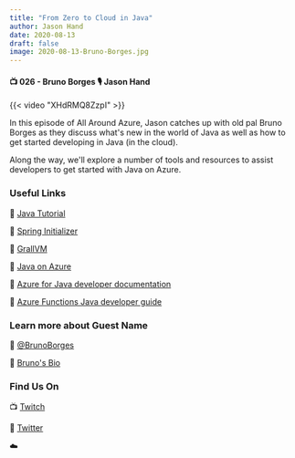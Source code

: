 ```yaml
---
title: "From Zero to Cloud in Java"
author: Jason Hand
date: 2020-08-13
draft: false
image: 2020-08-13-Bruno-Borges.jpg
---
```


#### 📺 026 - Bruno Borges 🎙️ Jason Hand

<!--more-->

{{< video "XHdRMQ8ZzpI" >}}

In this episode of All Around Azure, Jason catches up with old pal Bruno Borges as they discuss what's new in the world of Java as well as how to get started developing in Java (in the cloud).

Along the way, we'll explore a number of tools and resources to assist developers to get started with Java on Azure.

### Useful Links

🔗 [Java Tutorial](https://code.visualstudio.com/docs/languages/java?WT.mc_id=allaroundazure-blog-brborges)

🔗 [Spring Initializer](http://start.spring.io/)

🔗 [GrallVM](https://www.graalvm.org/)

🔗 [Java on Azure](https://code.visualstudio.com/docs/languages/java?WT.mc_id=allaroundazure-blog-brborges)

🔗 [Azure for Java developer documentation](https://docs.microsoft.com/en-us/azure/developer/java/?WT.mc_id=allaroundazure-blog-brborges)

🔗 [Azure Functions Java developer guide](https://docs.microsoft.com/en-us/azure/azure-functions/functions-reference-java?tabs=consumption&WT.mc_id=allaroundazure-blog-brborges)

### Learn more about Guest Name

🔗 [@BrunoBorges](https://twitter.com/brunoborges)

🔗 [Bruno's Bio](https://developer.microsoft.com/en-us/advocates/bruno-borges)

### Find Us On

📺 [Twitch](https://www.twitch.tv/microsoftdeveloper)

🔗 [Twitter](https://twitter.com/jasonhand)

☁️
